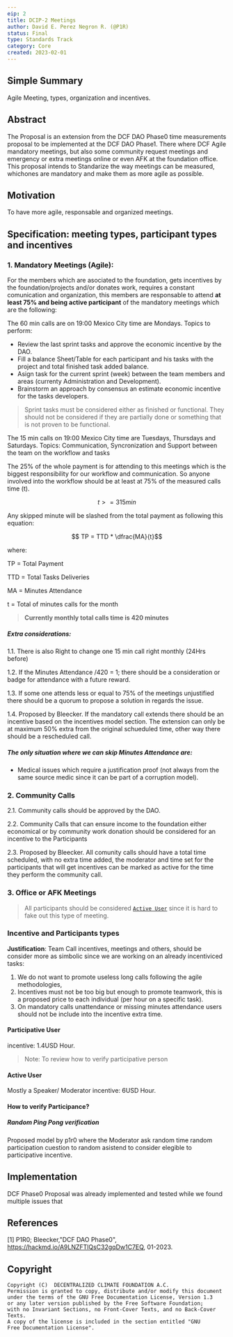 ```yaml
---
eip: 2
title: DCIP-2 Meetings
author: David E. Perez Negron R. (@P1R)
status: Final
type: Standards Track
category: Core
created: 2023-02-01
---
```


## Simple Summary

Agile Meeting, types, organization and incentives.


## Abstract

The Proposal is an extension from the DCF DAO Phase0 time measurements proposal to be implemented at the DCF DAO Phase1. There where DCF Agile mandatory meetings, but also some community request meetings and emergency or extra meetings online or even AFK at the foundation office. This proposal intends to Standarize the way meetings can be measured, whichones are mandatory and make them as more agile as possible.


## Motivation

To have more agile, responsable and organized meetings.

## Specification: meeting types, participant types and incentives 

### 1. Mandatory Meetings (Agile):

For the members which are asociated to the foundation, gets incentives by the foundation/projects and/or donates work, requires a constant comunication and organization, this members are responsable to attend **at least 75% and being active participant** of the mandatory meetings which are the following: 

The 60 min calls are on 19:00 Mexico City time are Mondays. Topics to perform:
* Review the last sprint tasks and approve the economic incentive by the DAO.
* Fill a balance Sheet/Table for each participant and his tasks with the project and total finished task added balance. 
* Asign task for the current sprint (week) between the team members and areas (currenty Administration and Development).
* Brainstorm an approach by consensus an estimate economic incentive for the tasks developers.

>Sprint tasks must be considered either as finished or functional. They should not be considered if they are partially done or something that is not proven to be functional.

The 15 min calls on 19:00 Mexico City time are Tuesdays, Thursdays and Saturdays. Topics: Communication, Syncronization and Support between the team on the workflow and tasks

The 25% of the whole payment is for attending to this meetings which is the biggest responsibility for our workflow and communication. So anyone involved into the workflow should be at least at 75% of the measured calls time (t).

$$ t >= 315min $$

Any skipped minute will be slashed from the total payment as following this equation:

$$ TP = TTD * \dfrac{MA}{t}$$ 

where: 

TP = Total Payment

TTD = Total Tasks Deliveries

MA = Minutes Attendance

t = Total of minutes calls for the month 
>**Currently monthly total calls time is 420 minutes**


##### Extra considerations:

1.1. There is also Right to change one 15 min call right monthly (24Hrs before)

1.2. If the Minutes Attendance /420 = 1; there should be a consideration or badge for attendance with a future reward.

1.3. If some one attends less or equal to 75% of the meetings unjustified there should be a quorum to propose a solution in regards the issue.

1.4. Proposed by Bleecker. If the mandatory call extends there should be an incentive based on the incentives model section. The extension can only be at maximum 50% extra from the original schueduled time, other way there should be a rescheduled call.

##### The only situation where we can skip Minutes Attendance are:

* Medical issues which require a justification proof (not always from the same source medic since it can be part of a corruption model).

### 2. Community Calls

2.1. Community calls should be approved by the DAO.

2.2. Community Calls that can ensure income to the foundation either economical or by community work donation should be considered for an incentive to the Participants 

2.3. Proposed by Bleecker. All comunity calls should have a total time scheduled, with no extra time added, the moderator and time set for the participants that will get incentives can be marked as active for the time they perform the community call.


### 3. Office or AFK Meetings
> All participants should be considered [`Active User`](#Active-User) since it is hard to fake out this type of meeting.

### Incentive and Participants types

**Justification**: Team Call incentives, meetings and others, should be consider more as simbolic since we are working on an already incentiviced tasks:

1. We do not want to promote useless long calls following the agile methodologies, 
2. Incentives must not be too big but enough to promote teamwork, this is a proposed price to each individual (per hour on a specific task).
3. On mandatory calls unattendance or missing minutes attendance users should not be include into the incentive extra time.

#### Participative User 
incentive: 1.4USD Hour. 

> Note: To review how to verify participative person

#### Active User 
Mostly a Speaker/ Moderator 
incentive: 6USD Hour.


#### How to verify Participance?

##### Random Ping Pong verification
Proposed model by p1r0 where the Moderator ask random time random participation cuestion to random asistend to consider elegible to participative incentive.

## Implementation

DCF Phase0 Proposal was already implemented and tested while we found multiple issues that 


## References

\[1\] P1R0; Bleecker,"DCF DAO Phase0", https://hackmd.io/A9LNZFTlQsC32gqDw1C7EQ, 01-2023.



## Copyright
```
Copyright (C)  DECENTRALIZED CLIMATE FOUNDATION A.C.
Permission is granted to copy, distribute and/or modify this document
under the terms of the GNU Free Documentation License, Version 1.3
or any later version published by the Free Software Foundation;
with no Invariant Sections, no Front-Cover Texts, and no Back-Cover Texts.
A copy of the license is included in the section entitled "GNU
Free Documentation License". 
```



